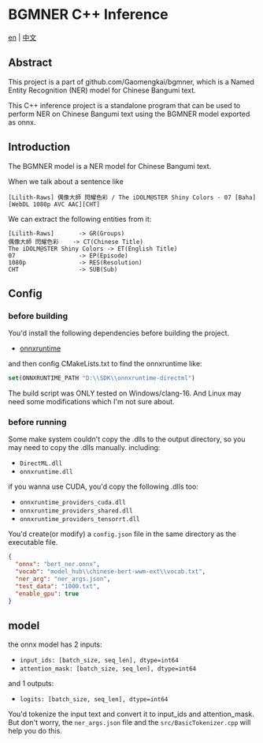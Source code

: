 # BGMNER C++ Inference

[en](README.en.md) | [中文](README.md)

## Abstract

This project is a part of github.com/Gaomengkai/bgmner,
which is a Named Entity Recognition (NER) model for Chinese Bangumi text.

This C++ inference project is a standalone program that can be used to
perform NER on Chinese Bangumi text using the BGMNER model exported as onnx.

## Introduction

The BGMNER model is a NER model for Chinese Bangumi text.

When we talk about a sentence like 
```text
[Lilith-Raws] 偶像大師 閃耀色彩 / The iDOLM@STER Shiny Colors - 07 [Baha][WebDL 1080p AVC AAC][CHT]
```
We can extract the following entities from it:
```text
[Lilith-Raws]       -> GR(Groups)
偶像大師 閃耀色彩    -> CT(Chinese Title)
The iDOLM@STER Shiny Colors -> ET(English Title)
07                  -> EP(Episode)
1080p               -> RES(Resolution)
CHT                 -> SUB(Sub)
```

## Config

### before building

You'd install the following dependencies before building the project.

- [onnxruntime](https://github.com/microsoft/onnxruntime)

and then config CMakeLists.txt to find the onnxruntime like:

```cmake
set(ONNXRUNTIME_PATH "D:\\SDK\\onnxruntime-directml")
```

The build script was ONLY tested on Windows/clang-16. And Linux 
may need some modifications which I'm not sure about.

### before running

Some make system couldn't copy the .dlls to the output directory, so you may need to copy the .dlls manually.
including:
- `DirectML.dll`
- `onnxruntime.dll`

if you wanna use CUDA, you'd copy the following .dlls too:
- `onnxruntime_providers_cuda.dll`
- `onnxruntime_providers_shared.dll`
- `onnxruntime_providers_tensorrt.dll`

You'd create(or modify) a `config.json` file in the same directory as the executable file.

```json
{
  "onnx": "bert_ner.onnx",
  "vocab": "model_hub\\chinese-bert-wwm-ext\\vocab.txt",
  "ner_arg": "ner_args.json",
  "test_data": "1000.txt",
  "enable_gpu": true
}
```

## model

the onnx model has 2 inputs:

- `input_ids: [batch_size, seq_len], dtype=int64`
- `attention_mask: [batch_size, seq_len], dtype=int64`

and 1 outputs:

- `logits: [batch_size, seq_len], dtype=int64`

You'd tokenize the input text and convert it to input_ids and attention_mask.
But don't worry, the `ner_args.json` file and the `src/BasicTokenizer.cpp` will help you do this.
